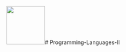 <img src="https://media.giphy.com/media/aN9GqoR7OD3nq/giphy.gif" align="rigt" width="100" height="100"># Programming-Languages-II
